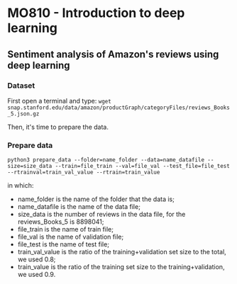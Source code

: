 # MO810 - Introduction to deep learning

## Sentiment analysis of Amazon's reviews using deep learning

### Dataset

First open a terminal and type:
```wget snap.stanford.edu/data/amazon/productGraph/categoryFiles/reviews_Books_5.json.gz```

Then, it's time to prepare the data.

### Prepare data

```python3 prepare_data --folder=name_folder --data=name_datafile --size=size_data --train=file_train --val=file_val --test_file=file_test --rtrainval=train_val_value --rtrain=train_value```

in which: 
- name_folder is the name of the folder that the data is;
- name_datafile is the name of the data file;
- size\_data is the number of reviews in the data file, for the reviews\_Books_5 is 8898041;
- file_train is the name of train file;
- file_val is the name of validation file;
- file_test is the name of test file;
- train\_val_value is the ratio of the training+validation set size to the total, we used 0.8;
- train_value is the ratio of the training set size to the training+validation, we used 0.9.




